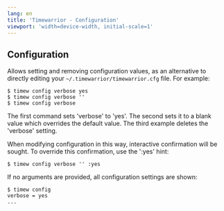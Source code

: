 ```yaml
---
lang: en
title: 'Timewarrior - Configuration'
viewport: 'width=device-width, initial-scale=1'
---
```


## Configuration

Allows setting and removing configuration values, as an alternative to directly editing your `~/.timewarrior/timewarrior.cfg` file.
For example:

    $ timew config verbose yes
    $ timew config verbose ''
    $ timew config verbose

The first command sets \'verbose\' to \'yes\'.
The second sets it to a blank value which overrides the default value.
The third example deletes the \'verbose\' setting.

When modifying configuration in this way, interactive confirmation will be sought.
To override this confirmation, use the \':yes\' hint:

    $ timew config verbose '' :yes

If no arguments are provided, all configuration settings are shown:

    $ timew config
    verbose = yes
    ...
